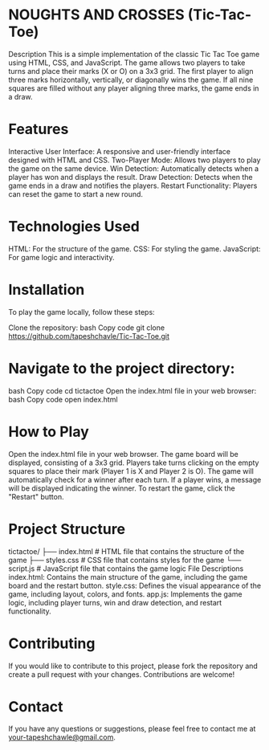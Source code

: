 # NOUGHTS AND CROSSES (Tic-Tac-Toe)
Description
This is a simple implementation of the classic Tic Tac Toe game using HTML, CSS, and JavaScript. The game allows two players to take turns and place their marks (X or O) on a 3x3 grid. The first player to align three marks horizontally, vertically, or diagonally wins the game. If all nine squares are filled without any player aligning three marks, the game ends in a draw.

# Features
Interactive User Interface: A responsive and user-friendly interface designed with HTML and CSS.
Two-Player Mode: Allows two players to play the game on the same device.
Win Detection: Automatically detects when a player has won and displays the result.
Draw Detection: Detects when the game ends in a draw and notifies the players.
Restart Functionality: Players can reset the game to start a new round.
# Technologies Used
HTML: For the structure of the game.
CSS: For styling the game.
JavaScript: For game logic and interactivity.
# Installation
To play the game locally, follow these steps:

Clone the repository:
bash
Copy code
git clone https://github.com/tapeshchavle/Tic-Tac-Toe.git
# Navigate to the project directory:
bash
Copy code
cd tictactoe
Open the index.html file in your web browser:
bash
Copy code
open index.html
# How to Play
Open the index.html file in your web browser.
The game board will be displayed, consisting of a 3x3 grid.
Players take turns clicking on the empty squares to place their mark (Player 1 is X and Player 2 is O).
The game will automatically check for a winner after each turn.
If a player wins, a message will be displayed indicating the winner.
To restart the game, click the "Restart" button.
# Project Structure
tictactoe/
├── index.html       # HTML file that contains the structure of the game
├── styles.css       # CSS file that contains styles for the game
└── script.js        # JavaScript file that contains the game logic
File Descriptions
index.html: Contains the main structure of the game, including the game board and the restart button.
style.css: Defines the visual appearance of the game, including layout, colors, and fonts.
app.js: Implements the game logic, including player turns, win and draw detection, and restart functionality.
# Contributing
If you would like to contribute to this project, please fork the repository and create a pull request with your changes. Contributions are welcome!

# Contact
If you have any questions or suggestions, please feel free to contact me at your-tapeshchawle@gmail.com.
